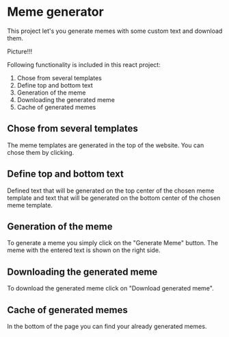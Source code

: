 # Meme generator

This project let's you generate memes with some custom text and download them.

Picture!!!

Following functionality is included in this react project:

1. Chose from several templates
2. Define top and bottom text
3. Generation of the meme
4. Downloading the generated meme
5. Cache of generated memes

## Chose from several templates

The meme templates are generated in the top of the website. You can chose them by clicking.

## Define top and bottom text

Defined text that will be generated on the top center of the chosen meme template and text that will be generated on the bottom center of the chosen meme template.

## Generation of the meme

To generate a meme you simply click on the "Generate Meme" button. The meme with the entered text is shown on the right side.

## Downloading the generated meme

To download the generated meme click on "Download generated meme".

## Cache of generated memes

In the bottom of the page you can find your already generated memes.
